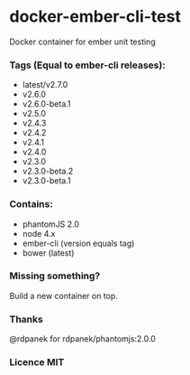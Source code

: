 # docker-ember-cli-test
Docker container for ember unit testing

### Tags (Equal to ember-cli releases):
- latest/v2.7.0
- v2.6.0
- v2.6.0-beta.1
- v2.5.0
- v2.4.3
- v2.4.2
- v2.4.1
- v2.4.0
- v2.3.0
- v2.3.0-beta.2
- v2.3.0-beta.1

### Contains:
- phantomJS 2.0
- node 4.x
- ember-cli (version equals tag)
- bower (latest)


### Missing something?
Build a new container on top.

### Thanks
@rdpanek for rdpanek/phantomjs:2.0.0


### Licence MIT
